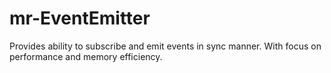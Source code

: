 # mr-EventEmitter
Provides ability to subscribe and emit events in sync manner. With focus on performance and memory efficiency.
